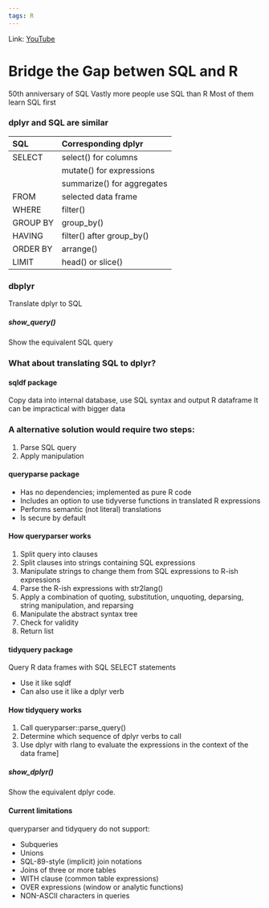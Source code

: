 ```yaml
---
tags: R
---
```

Link: [YouTube](https://www.youtube.com/watch?v=JwP5KdWSgqE)

# Bridge the Gap betwen SQL and R
50th anniversary of SQL
Vastly more people use SQL than R
Most of them learn SQL first

### dplyr and SQL are similar

| SQL      | Corresponding dplyr        |
| :------- | :------------------------- |
| SELECT   | select() for columns       |
|          | mutate() for expressions   |
|          | summarize() for aggregates |
| FROM     | selected data frame        |
| WHERE    | filter()                   |
| GROUP BY | group_by()                 |
| HAVING   | filter() after group_by()  |
| ORDER BY | arrange()                  |
| LIMIT    | head()    or slice()       |

### dbplyr
Translate dplyr to SQL

##### show_query()
Show the equivalent SQL query

### What about translating SQL to dplyr?
#### sqldf package
Copy data into internal database, use SQL syntax and output R dataframe
It can be impractical with bigger data

### A alternative solution would require two steps:
1. Parse SQL query
2. Apply manipulation

#### queryparse package
* Has no dependencies; implemented as pure R code
* Includes an option to use tidyverse functions in translated R expressions
* Performs semantic (not literal) translations
* Is secure by default

#### How queryparser works
1. Split query into clauses
2. Split clauses into strings containing SQL expressions
3. Manipulate strings to change them from SQL expressions to R-ish expressions
4. Parse the R-ish expressions with str2lang()
5. Apply a combination of quoting, substitution, unquoting, deparsing, string manipulation, and reparsing
6. Manipulate the abstract syntax tree
7. Check for validity
8. Return list

#### tidyquery package
Query R data frames with SQL SELECT statements
* Use it like sqldf
* Can also use it like a dplyr verb

#### How tidyquery works
1. Call queryparser::parse_query()
2. Determine which sequence of dplyr verbs to call
3. Use dplyr with rlang to evaluate the expressions in the context of the data frame]

##### show_dplyr()
Show the equivalent dplyr code.

#### Current limitations
queryparser and tidyquery do not support:
* Subqueries
* Unions
* SQL-89-style (implicit) join notations
* Joins of three or more tables
* WITH clause (common table expressions)
* OVER expressions (window or analytic functions)
* NON-ASCII characters in queries